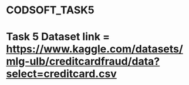 # CODSOFT_TASK5
# Task 5 Dataset link = https://www.kaggle.com/datasets/mlg-ulb/creditcardfraud/data?select=creditcard.csv
